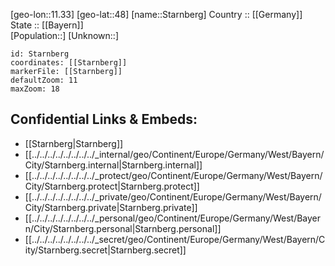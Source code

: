 ﻿---
location: [48,11.33] 
mapzoom: [7,12] 
mapmarker: city 
type: City
tags:
- geo/City


SpocWebEntityId: 34524
isDeleted: false
confidential: public

---
[geo-lon::11.33] 
[geo-lat::48] 
[name::Starnberg] 
Country :: [[Germany]]  
State :: [[Bayern]]  
[Population::] 
[Unknown::] 


```leaflet
id: Starnberg
coordinates: [[Starnberg]] 
markerFile: [[Starnberg]] 
defaultZoom: 11 
maxZoom: 18
```


## Confidential Links & Embeds: 
- [[Starnberg|Starnberg]]  
- [[../../../../../../../../_internal/geo/Continent/Europe/Germany/West/Bayern/City/Starnberg.internal|Starnberg.internal]] 
- [[../../../../../../../../_protect/geo/Continent/Europe/Germany/West/Bayern/City/Starnberg.protect|Starnberg.protect]] 
- [[../../../../../../../../_private/geo/Continent/Europe/Germany/West/Bayern/City/Starnberg.private|Starnberg.private]] 
- [[../../../../../../../../_personal/geo/Continent/Europe/Germany/West/Bayern/City/Starnberg.personal|Starnberg.personal]] 
- [[../../../../../../../../_secret/geo/Continent/Europe/Germany/West/Bayern/City/Starnberg.secret|Starnberg.secret]] 
